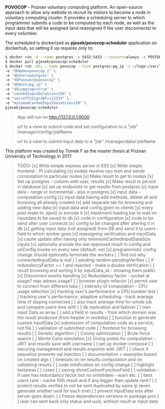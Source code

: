 **POVOCOP** - Poznan voluntary computing platform.
An open-source approach to allow any website to recruit its visitors to become a node in voluntary computing cluster. It provides a scheduling server to which programmer submits a code to be computed by each node, as well as the input data that will be assigned (and reassigned if the user disconnects) to every volunteer.

The scheduled is dockerized as **pjesek/povocop:scheduler** application on dockerhub, so setting it up requires only to:
```sh
$ docker run -d --name postgres -p 5432:5432 --restart=always -e POSTGRES_DB=povocop_1 -e POSTGRES_PASSWORD=povocop -v /data/postgresql/data:/var/lib/postgresql/data postgres:9.4
$ docker pull pjesek/povocop:scheduler
$ docker run -dti --name povocop --link postgres:pg_ip -v ~/logs:/var/logs -p 9000:9000 \
-e "dbName=povocop_1" \
-e "dbUser=postgres" \
-e "dbPassword=povocop" \
-e "dbHost=pg_ip" \
-e "dbLoggings=true" \
-e "cachedInputDataSize=150" \
-e "secretToSignJWT=112233" \
-e "minimumCachedInputDataSize=130" \
pjesek/povocop:scheduler
```
>App will run on http://127.0.0.1:9000

>url to a view to submit code and set configuration to a "job"
>/manager/config/:jobName

>url to a view to submit input data to a "job"
>/manager/data/:jobName


This platform was created by Tomek F as the master thesis at Poznan Univeristy of Technology in 2017.




>TODO:
>[x] Write simple express server in ES5
>[x] Write simple frontend - PI calculating
>[x] nodejs receive cpu num and sends computation to particular nodes
>[x] Make result to get to nodejs
>[x] Set up postgres - column with user, results
>[x] Make result to persist in database
>[x] set up endpoints to get results from postgres
>[x] input data - range or incremental - also in postgres
>[x] input data - computation config
>[x] input data having add methods, delete all and browsing all already created
>[x] add separate tab for browsing and adding new data
>[x] input data and config given to clients
>[x]  every post make to .ajax() to encode it
>[x] implement loading bar to wait on inputdata to be saved to db
>[x] code in configuration
>[x] code to be send after user connects
>[x] config to be changed after altering it in db
>[x] getting input data (not assigned) from DB and send it to users - field to which worker goes
>[x] reassigning verification and inputData
>[x] cache update after having only minimumCachedInputDataSize inputs
>[x] optionally provide the last approved result in config and onConfig invoke on every new (default: no)
>[x] programmistic config change should optionally terminate the workers
>[ ] find out why connectedInputData is null
>[ ] sending random pendingVerifies
>[ ] if redundancyFactor == 1 and rejected - make a double verification
>[ ] result browsing and sorting it by inputData_id - showing them public
>[x] Disconnect events handling
>[x] Redundancy factor - socket id usage? mac adress usage?
>[ ] browser plugin refactor
>[x] permit user to connect from different tabs
>[ ] intensity of computation - CPU usage selection
>[x] tracking user's performance: a CPU number test
>[ ] tracking user's performance, adaptive scheduling - track avarage time of staying connected
>[ ] also track avarage time for whole job and compare users time with
>[ ] db replication and failover
>[ ] own input Data as array
>[ ] add a field in results - from which domain was the result produced (from header in sockets)
>[ ] function to generate custom inputData
>[x] submission of computation code as a service, not file
>[ ] validation of submitted code
>[ ] frontend for browsing results
>[ ] Genetic algorithm
>[ ] Colony optimization
>[ ] Brute force search
>[ ] Monte Carlo simulation
>[x] Giving points for computation - JWT and results save with username
>[ ] set up docker-compose
>[ ] securing management and results enpoints with JWT
>[ ] check if sequelize prevents sql injection
>[ ] documentation + examples based on created algs
>[ ] timeouts on on results computation and on validating results
>[ ] code minification on config change
>[ ] highlight textareas
>[ ] csses
>[ ] saving showCustomFunctionField
>[ ] validation - if user has redundancy factor but no onValidate - warn etc.
>[ ] best users rank - cache 10th result and if any bigger then update rank?
>[ ] protect results verifies to not be sent duplicated by same ip (even generate another uuid for each one)
>[ ] prevent inputData loss after server goes down.
>[ ] freeze dependencies versions in package.json
>[ ] user can sent back only status and uuid, without result or input data